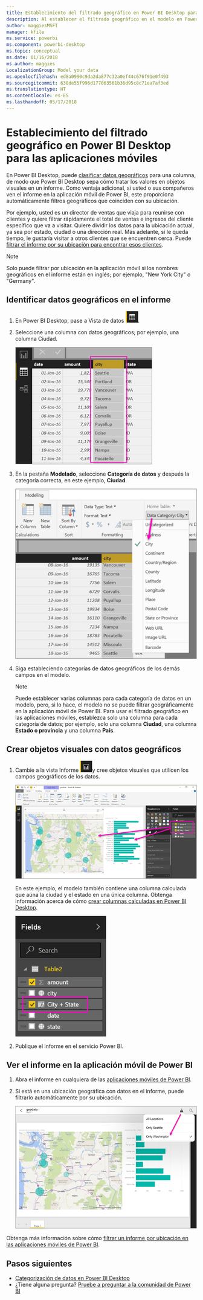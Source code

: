 ```yaml
---
title: Establecimiento del filtrado geográfico en Power BI Desktop para las aplicaciones móviles
description: Al establecer el filtrado geográfico en el modelo en Power BI Desktop, puede filtrar los datos para su ubicación automáticamente en las aplicaciones móviles de Power BI.
author: maggiesMSFT
manager: kfile
ms.service: powerbi
ms.component: powerbi-desktop
ms.topic: conceptual
ms.date: 01/16/2018
ms.author: maggies
LocalizationGroup: Model your data
ms.openlocfilehash: ed8a0990c9da2da877c32a0ef44c676f91e0f493
ms.sourcegitcommit: 638de55f996d177063561b36d95c8c71ea7af3ed
ms.translationtype: HT
ms.contentlocale: es-ES
ms.lasthandoff: 05/17/2018
---
```

# <a name="set-geographic-filters-in-power-bi-desktop-for-the-mobile-apps"></a>Establecimiento del filtrado geográfico en Power BI Desktop para las aplicaciones móviles
En Power BI Desktop, puede [clasificar datos geográficos](desktop-data-categorization.md) para una columna, de modo que Power BI Desktop sepa cómo tratar los valores en objetos visuales en un informe. Como ventaja adicional, si usted o sus compañeros ven el informe en la aplicación móvil de Power BI, este proporciona automáticamente filtros geográficos que coinciden con su ubicación. 

Por ejemplo, usted es un director de ventas que viaja para reunirse con clientes y quiere filtrar rápidamente el total de ventas e ingresos del cliente específico que va a visitar. Quiere dividir los datos para la ubicación actual, ya sea por estado, ciudad o una dirección real. Más adelante, si le queda tiempo, le gustaría visitar a otros clientes que se encuentren cerca. Puede [filtrar el informe por su ubicación para encontrar esos clientes](mobile-apps-geographic-filtering.md).

> [!NOTE]
> Solo puede filtrar por ubicación en la aplicación móvil si los nombres geográficos en el informe están en inglés; por ejemplo, "New York City" o "Germany".
> 
> 

## <a name="identify-geographic-data-in-your-report"></a>Identificar datos geográficos en el informe
1. En Power BI Desktop, pase a Vista de datos ![Icono Vista de datos](media/desktop-mobile-geofiltering/pbi_desktop_data_icon.png).
2. Seleccione una columna con datos geográficos; por ejemplo, una columna Ciudad.
   
    ![Columna Ciudad](media/desktop-mobile-geofiltering/power-bi-desktop-geo-column.png)
3. En la pestaña **Modelado**, seleccione **Categoría de datos** y después la categoría correcta, en este ejemplo, **Ciudad**.
   
    ![Cuadro Categoría de datos](media/desktop-mobile-geofiltering/power-bi-desktop-geo-category.png)
4. Siga estableciendo categorías de datos geográficos de los demás campos en el modelo. 
   
   > [!NOTE]
   > Puede establecer varias columnas para cada categoría de datos en un modelo, pero, si lo hace, el modelo no se puede filtrar geográficamente en la aplicación móvil de Power BI. Para usar el filtrado geográfico en las aplicaciones móviles, establezca solo una columna para cada categoría de datos; por ejemplo, solo una columna **Ciudad**, una columna **Estado o provincia** y una columna **País**. 
   > 
   > 

## <a name="create-visuals-with-your-geographic-data"></a>Crear objetos visuales con datos geográficos
1. Cambie a la vista Informe ![Icono de la vista Informe](media/desktop-mobile-geofiltering/power-bi-desktop-report-icon.png)y cree objetos visuales que utilicen los campos geográficos de los datos. 
   
    ![Informe con mapa](media/desktop-mobile-geofiltering/power-bi-desktop-geo-report.png)
   
    En este ejemplo, el modelo también contiene una columna calculada que aúna la ciudad y el estado en una única columna. Obtenga información acerca de cómo [crear columnas calculadas en Power BI Desktop](desktop-calculated-columns.md).
   
    ![Campo Ciudad + país](media/desktop-mobile-geofiltering/power-bi-desktop-city-state-column.png)
2. Publique el informe en el servicio Power BI.

## <a name="view-the-report-in-power-bi-mobile-app"></a>Ver el informe en la aplicación móvil de Power BI
1. Abra el informe en cualquiera de las [aplicaciones móviles de Power BI](mobile-apps-for-mobile-devices.md).
2. Si está en una ubicación geográfica con datos en el informe, puede filtrarlo automáticamente por su ubicación.
   
    ![Filtro geográfico de la aplicación móvil](media/desktop-mobile-geofiltering/power-bi-mobile-geo-map-set-filter.png)

Obtenga más información sobre cómo [filtrar un informe por ubicación en las aplicaciones móviles de Power BI](mobile-apps-geographic-filtering.md).

## <a name="next-steps"></a>Pasos siguientes
* [Categorización de datos en Power BI Desktop](desktop-data-categorization.md)  
* ¿Tiene alguna pregunta? [Pruebe a preguntar a la comunidad de Power BI](http://community.powerbi.com/)

